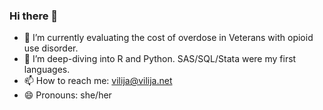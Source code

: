 ### Hi there 👋

<!--
**vilijajoyce/vilijajoyce** is a ✨ _special_ ✨ repository because its `README.md` (this file) appears on your GitHub profile.

Here are some ideas to get you started:
-->
- 🔭 I’m currently evaluating the cost of overdose in Veterans with opioid use disorder.
- 🌱 I’m deep-diving into R and Python. SAS/SQL/Stata were my first languages.
- 📫 How to reach me: [vilija@vilija.net](mailto:vilija@vilija.net)
- 😄 Pronouns: she/her


